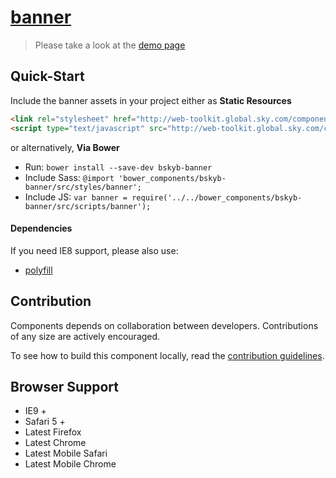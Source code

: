 [banner](http://skyglobal.github.io/banner/)
========================

> Please take a look at the [demo page](http://skyglobal.github.io/banner/)


## Quick-Start

Include the banner assets in your project either as **Static Resources**

```html
<link rel="stylesheet" href="http://web-toolkit.global.sky.com/components/banner/0.0.1/styles/banner.min.css" />
<script type="text/javascript" src="http://web-toolkit.global.sky.com/components/banner/0.0.1/scripts/banner.min.js"></script>
```

or alternatively, **Via Bower**

 * Run: `bower install --save-dev bskyb-banner`
 * Include Sass: `@import 'bower_components/bskyb-banner/src/styles/banner';`
 * Include JS: `var banner = require('../../bower_components/bskyb-banner/src/scripts/banner');`


#### Dependencies

If you need IE8 support, please also use:

 * [polyfill](https://github.com/skyglobal/polyfill)

## Contribution

Components depends on collaboration between developers. Contributions of any size are actively encouraged.

To see how to build this component locally, read the [contribution guidelines](CONTRIBUTING.md).

## Browser Support

 * IE9 +
 * Safari 5 +
 * Latest Firefox
 * Latest Chrome
 * Latest Mobile Safari
 * Latest Mobile Chrome
